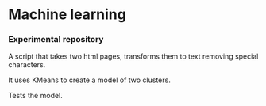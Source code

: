 # Machine learning

### Experimental repository

A script that takes two html pages, transforms them to text removing special characters.

It uses KMeans to create a model of two clusters.

Tests the model.
